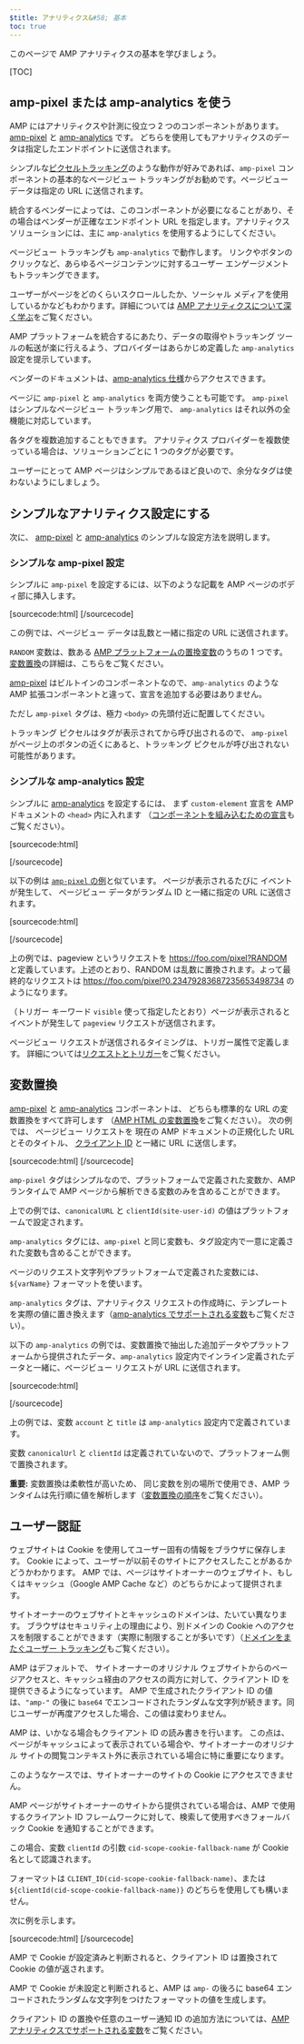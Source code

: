 ```yaml
---
$title: アナリティクス&#58; 基本
toc: true
---
```


このページで AMP アナリティクスの基本を学びましょう。

[TOC]

## amp-pixel または amp-analytics を使う

AMP にはアナリティクスや計測に役立つ 2 つのコンポーネントがあります。
[amp-pixel](/docs/reference/amp-pixel.html) と
[amp-analytics](/docs/reference/extended/amp-analytics.html) です。
どちらを使用してもアナリティクスのデータは指定したエンドポイントに送信されます。

シンプルな[ピクセルトラッキング](https://en.wikipedia.org/wiki/Web_beacon#Implementation)のような動作が好みであれば、`amp-pixel` コンポーネントの基本的なページビュー トラッキングがお勧めです。ページビュー データは指定の URL に送信されます。



統合するベンダーによっては、このコンポーネントが必要になることがあり、その場合はベンダーが正確なエンドポイント URL を指定します。アナリティクス ソリューションには、主に `amp-analytics` を使用するようにしてください。



ページビュー トラッキングも `amp-analytics` で動作します。
リンクやボタンのクリックなど、あらゆるページコンテンツに対するユーザー エンゲージメントもトラッキングできます。

ユーザーがページをどのくらいスクロールしたか、ソーシャル メディアを使用しているかなどもわかります。詳細については [AMP アナリティクスについて深く学ぶ](/docs/guides/analytics/deep_dive_analytics.html)をご覧ください。




AMP プラットフォームを統合するにあたり、データの取得やトラッキング ツールの転送が楽に行えるよう、プロバイダーはあらかじめ定義した `amp-analytics` 設定を提示しています。


ベンダーのドキュメントは、[amp-analytics 仕様](/docs/reference/extended/amp-analytics.html)からアクセスできます。


ページに `amp-pixel` と `amp-analytics` を両方使うことも可能です。
`amp-pixel` はシンプルなページビュー トラッキング用で、 `amp-analytics` はそれ以外の全機能に対応しています。

各タグを複数追加することもできます。
アナリティクス プロバイダーを複数使っている場合は、ソリューションごとに 1 つのタグが必要です。

ユーザーにとって AMP ページはシンプルであるほど良いので、余分なタグは使わないようにしましょう。


## シンプルなアナリティクス設定にする

次に、
[amp-pixel](/docs/reference/amp-pixel.html) と
[amp-analytics](/docs/reference/extended/amp-analytics.html) のシンプルな設定方法を説明します。

### シンプルな amp-pixel 設定

シンプルに `amp-pixel` を設定するには、以下のような記載を AMP ページのボディ部に挿入します。


[sourcecode:html]
<amp-pixel src="https://foo.com/pixel?RANDOM"></amp-pixel>
[/sourcecode]

この例では、ページビュー データは乱数と一緒に指定の URL に送信されます。

`RANDOM` 変数は、数ある
[AMP プラットフォームの置換変数](https://github.com/ampproject/amphtml/blob/master/spec/amp-var-substitutions.md)のうちの 1 つです。
[変数置換](/docs/guides/analytics/analytics_basics.html#variable-substitution)の詳細は、こちらをご覧ください。


[amp-pixel](/docs/reference/amp-pixel.html) はビルトインのコンポーネントなので、`amp-analytics` のような AMP 拡張コンポーネントと違って、宣言を追加する必要はありません。



ただし `amp-pixel` タグは、極力 `<body>` の先頭付近に配置してください。

トラッキング ピクセルはタグが表示されてから呼び出されるので、
`amp-pixel` がページ上のボタンの近くにあると、トラッキング ピクセルが呼び出されない可能性があります。


### シンプルな amp-analytics 設定

シンプルに
[amp-analytics](/docs/reference/extended/amp-analytics.html) を設定するには、
まず `custom-element` 宣言を
AMP ドキュメントの `<head>` 内に入れます
（[コンポーネントを組み込むための宣言](/docs/reference/extended.html#component-inclusion-declaration)もご覧ください）。

[sourcecode:html]
<script async custom-element="amp-analytics" src="https://cdn.ampproject.org/v0/amp-analytics-0.1.js"></script>
[/sourcecode]

以下の例は [`amp-pixel` の例](/docs/guides/analytics/analytics_basics.html#simple-amp-pixel-configuration)と似ています。
ページが表示されるたびに
イベントが発生して、
ページビュー データがランダム ID と一緒に指定の URL に送信されます。

[sourcecode:html]
<amp-analytics>
<script type="application/json">
{
  "requests": {
    "pageview": "https://foo.com/pixel?RANDOM",
  },
  "triggers": {
    "trackPageview": {
      "on": "visible",
      "request": "pageview"
    }
  }
}
</script>
</amp-analytics>
[/sourcecode]

上の例では、pageview というリクエストを https://foo.com/pixel?RANDOM と定義しています。上述のとおり、RANDOM は乱数に置換されます。よって最終的なリクエストは https://foo.com/pixel?0.23479283687235653498734 のようになります。

（トリガー キーワード `visible` 使って指定したとおり）ページが表示されるとイベントが発生して `pageview` リクエストが送信されます。


ページビュー リクエストが送信されるタイミングは、トリガー属性で定義します。
詳細については[リクエストとトリガー](/docs/guides/analytics/deep_dive_analytics.html#requests-triggers--transports)をご覧ください。

## 変数置換

[amp-pixel](/docs/reference/amp-pixel.html) と
[amp-analytics](/docs/reference/extended/amp-analytics.html) コンポーネントは、
どちらも標準的な URL の変数置換をすべて許可します
（[AMP HTML の変数置換](https://github.com/ampproject/amphtml/blob/master/spec/amp-var-substitutions.md)をご覧ください）。
次の例では、
ページビュー リクエストを
現在の AMP ドキュメントの正規化した URL とそのタイトル、
[クライアント ID](/docs/guides/analytics/analytics_basics.html#user-identification) と一緒に URL に送信します。

[sourcecode:html]
<amp-pixel src="https://example.com/analytics?url=${canonicalUrl}&title=${title}&clientId=${clientId(site-user-id)}"></amp-pixel>
[/sourcecode]

`amp-pixel` タグはシンプルなので、プラットフォームで定義された変数か、AMP ランタイムで AMP ページから解析できる変数のみを含めることができます。


上での例では、`canonicalURL` と `clientId(site-user-id)` の値はプラットフォームで設定されます。


`amp-analytics` タグには、`amp-pixel` と同じ変数も、タグ設定内で一意に定義された変数も含めることができます。


ページのリクエスト文字列やプラットフォームで定義された変数には、`${varName}` フォーマットを使います。

`amp-analytics` タグは、アナリティクス リクエストの作成時に、テンプレートを実際の値に置き換えます（[amp-analytics でサポートされる変数](https://github.com/ampproject/amphtml/blob/master/extensions/amp-analytics/analytics-vars.md)もご覧ください）。



以下の `amp-analytics` の例では、変数置換で抽出した追加データやプラットフォームから提供されたデータ、`amp-analytics` 設定内でインライン定義されたデータと一緒に、ページビュー リクエストが URL に送信されます。






[sourcecode:html]
<amp-analytics>
<script type="application/json">
{
  "requests": {
    "pageview":"https://example.com/analytics?url=${canonicalUrl}&title=${title}&acct=${account}&clientId=${clientId(site-user-id)}",
  },
  "vars": {
    "account": "ABC123",
  },
  "triggers": {
    "someEvent": {
      "on": "visible",
      "request": "pageview",
      "vars": {
        "title": "My homepage",
      }
    }
  }
}
</script>
</amp-analytics>
[/sourcecode]

上の例では、変数 `account` と `title` は `amp-analytics` 設定内で定義されています。


変数 `canonicalUrl` と `clientId` は定義されていないので、プラットフォーム側で置換されます。


**重要:** 変数置換は柔軟性が高いため、
同じ変数を別の場所で使用でき、AMP ランタイムは先行順に値を解析します（[変数置換の順序](/docs/guides/analytics/deep_dive_analytics.html#variable-substitution-ordering)をご覧ください）。



## ユーザー認証

ウェブサイトは Cookie を使用してユーザー固有の情報をブラウザに保存します。
Cookie によって、ユーザーが以前そのサイトにアクセスしたことがあるかどうかわかります。
AMP では、ページはサイトオーナーのウェブサイト、もしくはキャッシュ（Google AMP Cache など）のどちらかによって提供されます。


サイトオーナーのウェブサイトとキャッシュのドメインは、たいてい異なります。
ブラウザはセキュリティ上の理由により、別ドメインの Cookie へのアクセスを制限することができます（実際に制限することが多いです）（[ドメインをまたぐユーザー トラッキング](https://github.com/ampproject/amphtml/blob/master/extensions/amp-analytics/cross-origin-tracking.md)もご覧ください）。




AMP はデフォルトで、
サイトオーナーのオリジナル ウェブサイトからのページアクセスと、キャッシュ経由のアクセスの両方に対して、クライアント ID を提供できるようになっています。
AMP で生成されたクライアント ID の値は、`"amp-"` の後に `base64` でエンコードされたランダムな文字列が続きます。同じユーザーが再度アクセスした場合、この値は変わりません。



AMP は、いかなる場合もクライアント ID の読み書きを行います。
この点は、ページがキャッシュによって表示されている場合や、サイトオーナーのオリジナル サイトの閲覧コンテキスト外に表示されている場合に特に重要になります。


このようなケースでは、サイトオーナーのサイトの Cookie にアクセスできません。

AMP ページがサイトオーナーのサイトから提供されている場合は、AMP で使用するクライアント ID フレームワークに対して、検索して使用すべきフォールバック Cookie を通知することができます。


この場合、変数 `clientId` の引数 `cid-scope-cookie-fallback-name` が Cookie 名として認識されます。


フォーマットは `CLIENT_ID(cid-scope-cookie-fallback-name)`、または`${clientId(cid-scope-cookie-fallback-name)}` のどちらを使用しても構いません。



次に例を示します。

[sourcecode:html]
<amp-pixel src="https://foo.com/pixel?cid=CLIENT_ID(site-user-id-cookie-fallback-name)"></amp-pixel>
[/sourcecode]

AMP で Cookie が設定済みと判断されると、クライアント ID は置換されて Cookie の値が返されます。

AMP で Cookie が未設定と判断されると、AMP は `amp-` の後ろに base64 エンコードされたランダムな文字列をつけたフォーマットの値を生成します。



クライアント ID の置換や任意のユーザー通知 ID の追加方法については、[AMP アナリティクスでサポートされる変数](https://github.com/ampproject/amphtml/blob/master/extensions/amp-analytics/analytics-vars.md)をご覧ください。


